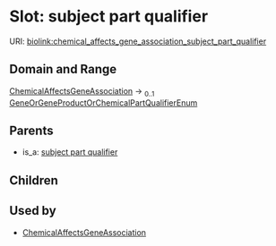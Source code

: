 
# Slot: subject part qualifier




URI: [biolink:chemical_affects_gene_association_subject_part_qualifier](https://w3id.org/biolink/vocab/chemical_affects_gene_association_subject_part_qualifier)


## Domain and Range

[ChemicalAffectsGeneAssociation](ChemicalAffectsGeneAssociation.md) &#8594;  <sub>0..1</sub> [GeneOrGeneProductOrChemicalPartQualifierEnum](GeneOrGeneProductOrChemicalPartQualifierEnum.md)

## Parents

 *  is_a: [subject part qualifier](subject_part_qualifier.md)

## Children


## Used by

 * [ChemicalAffectsGeneAssociation](ChemicalAffectsGeneAssociation.md)
